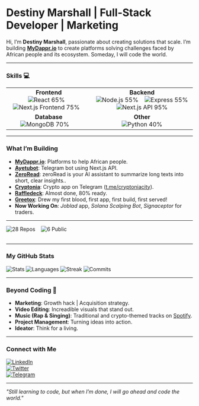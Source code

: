 # Destiny Marshall | Full-Stack Developer | Marketing

Hi, I’m **Destiny Marshall**, passionate about creating solutions that scale. I’m building **[MyDappr.io](https://mydappr.io)** to create platforms solving challenges faced by African people and its ecosystem. Someday, I will code the world.

---

### Skills 💻

<div align="center">
<table>
  <tr>
    <td align="center">
      <strong>Frontend</strong><br>
      <img src="https://img.shields.io/badge/React%20-%2065%25-61DAFB?style=flat&logo=react" alt="React 65%" />   
      <img src="https://img.shields.io/badge/Next.js%20Frontend%20-%2075%25-00CC00?style=flat&logo=next.js" alt="Next.js Frontend 75%" />   
    </td>
    <td align="center">
      <strong>Backend</strong><br>
      <img src="https://img.shields.io/badge/Node.js%20-%2055%25-339933?style=flat&logo=node.js" alt="Node.js 55%" />   
      <img src="https://img.shields.io/badge/Express%20-%2055%25-339933?style=flat&logo=express" alt="Express 55%" />
        <img src="https://img.shields.io/badge/Next.js%20API%20-%2095%25-00CC00?style=flat&logo=next.js" alt="Next.js API 95%" />
    </td>
  </tr>
  <tr>
      <td align="center">
      <strong>Database</strong><br>
      <img src="https://img.shields.io/badge/MongoDB%20-%2070%25-47A248?style=flat&logo=mongodb" alt="MongoDB 70%" />     
    </td>
    <td align="center">
      <strong> Other</strong><br>
      <img src="https://img.shields.io/badge/Python%20-%2040%25-3776AB?style=flat&logo=python" alt="Python 40%" />
    </td>
  </tr>
</table>
</div>

---
### What I’m Building
- **[MyDappr.io](https://mydappr.io)**: Platforms to help African people.
- **[Ayetubot](https://t.me/ayetubot)**: Telegram bot using Next.js API.
- **[ZeroRead](https://zeroread.marshalllife.me/)**: zeroRead is your AI assistant to summarize long texts into short, clear insights..
- **[Cryptonia](https://cryptoniacity.com)**: Crypto app on Telegram ([t.me/cryptoniacity](https://t.me/cryptoniacity)).
- **[Raffledeck](https://raffledeck.com)**: Almost done, 80% ready.
- **[Greetox](https://greetoxapp.vercel.app)**: Drew my first blood, first app, first build, first served!
- **Now Working On**: *Joblad* app, *Solana Scalping Bot*, *Signaceptor* for traders.
---

<div >
  <img src="https://img.shields.io/badge/Repos-28-26A69A?style=for-the-badge&labelColor=1A3C34" alt="28 Repos" /> &nbsp;&nbsp;
  <img src="https://img.shields.io/badge/Public-6-26A69A?style=for-the-badge&labelColor=1A3C34" alt="6 Public" />
  <br><br>
</div>

---

### My GitHub Stats
![Stats](https://github-profile-summary-cards.vercel.app/api/cards/profile-details?username=Marshalllife&theme=monokai)
![Languages](https://github-profile-summary-cards.vercel.app/api/cards/repos-per-language?username=Marshalllife&theme=monokai)
![Streak](https://github-readme-streak-stats.herokuapp.com/?user=Marshalllife&theme=dark)
![Commits](https://img.shields.io/github/commit-activity/y/Marshalllife/Marshalllife?color=26A69A)

---

### Beyond Coding 🫣
- **Marketing**: Growth hack | Acquisition strategy.  
- **Video Editing**: Increadible visuals that stand out.  
- **Music (Rap & Singing)**: Traditional and crypto-themed tracks on [Spotify](https://open.spotify.com/artist/2h00H7s2YjKTM34NvIciPa).  
- **Project Management**: Turning ideas into action.
- **Ideator**: Think for a living.
  
---


### Connect with Me
[![LinkedIn](https://img.shields.io/badge/LinkedIn-0077B5?style=flat&logo=linkedin)](https://www.linkedin.com/in/destiny-e-marshall-a15726b0/)  
[![Twitter](https://img.shields.io/badge/Twitter-1DA1F2?style=flat&logo=twitter)](https://twitter.com/)  
[![Telegram](https://img.shields.io/badge/Telegram-0088CC?style=flat&logo=telegram)](https://t.me/Marshalllife)

---

*"Still learning to code, but when I’m done, I will go ahead and code the world."*
